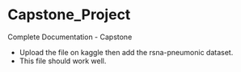 # Capstone_Project

Complete Documentation - Capstone
- Upload the file on kaggle then add the rsna-pneumonic dataset.
- This file should work well.
